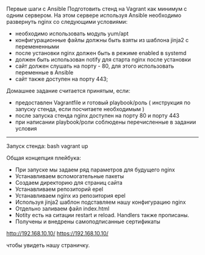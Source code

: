Первые шаги с Ansible
Подготовить стенд на Vagrant как минимум с одним сервером. На этом сервере используя Ansible необходимо развернуть nginx со следующими условиями:
- необходимо использовать модуль yum/apt
- конфигурационные файлы должны быть взяты из шаблона jinja2 с перемененными
- после установки nginx должен быть в режиме enabled в systemd
- должен быть использован notify для старта nginx после установки
- сайт должен слушать на порту - 80, для этого использовать переменные в Ansible
- сайт также доступен на порту 443;

Домашнее задание считается принятым, если:
- предоставлен Vagrantfile и готовый playbook/роль ( инструкция по запуску стенда, если посчитаете необходимым )
- после запуска стенда nginx доступен на порту 80 и  порту 443
- при написании playbook/роли соблюдены перечисленные в задании условия

-------------------------------------------------------
Запуск стенда:
bash
vagrant up

Общая концепция плейбука:
- При запуске мы задаем ряд параметров для будущего nginx
- Устанавливаем вспомогательные пакеты
- Создаем директорию для страниц сайта
- Устанавливаем репозиторий epel 
- Устанавливаем nginx из репозитория epel
- Используя jinja2 шаблон подставляем нашу конфигурацию nginx
- Отдельно заливаем файл index.html
- Notity есть на ситации restart и reload. Handlers также прописаны. 
- Получены и внедрены самоподписанные сертификаты

http://192.168.10.10/
https://192.168.10.10/

чтобы увидеть нашу страничку.


